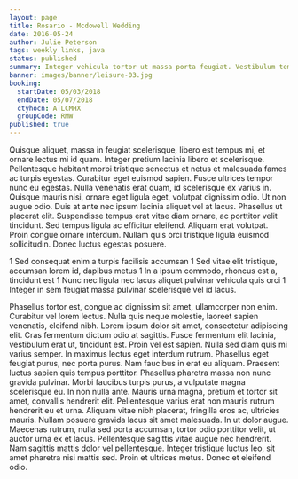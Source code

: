 ```yaml
---
layout: page
title: Rosario - Mcdowell Wedding
date: 2016-05-24
author: Julie Peterson
tags: weekly links, java
status: published
summary: Integer vehicula tortor ut massa porta feugiat. Vestibulum tempor lectus.
banner: images/banner/leisure-03.jpg
booking:
  startDate: 05/03/2018
  endDate: 05/07/2018
  ctyhocn: ATLCMHX
  groupCode: RMW
published: true
---
```

Quisque aliquet, massa in feugiat scelerisque, libero est tempus mi, et ornare lectus mi id quam. Integer pretium lacinia libero et scelerisque. Pellentesque habitant morbi tristique senectus et netus et malesuada fames ac turpis egestas. Curabitur eget euismod sapien. Fusce ultrices tempor nunc eu egestas. Nulla venenatis erat quam, id scelerisque ex varius in. Quisque mauris nisi, ornare eget ligula eget, volutpat dignissim odio.
Ut non augue odio. Duis at ante nec ipsum lacinia aliquet vel at lacus. Phasellus ut placerat elit. Suspendisse tempus erat vitae diam ornare, ac porttitor velit tincidunt. Sed tempus ligula ac efficitur eleifend. Aliquam erat volutpat. Proin congue ornare interdum. Nullam quis orci tristique ligula euismod sollicitudin. Donec luctus egestas posuere.

1 Sed consequat enim a turpis facilisis accumsan
1 Sed vitae elit tristique, accumsan lorem id, dapibus metus
1 In a ipsum commodo, rhoncus est a, tincidunt est
1 Nunc nec ligula nec lacus aliquet pulvinar vehicula quis orci
1 Integer in sem feugiat massa pulvinar scelerisque vel id lacus.

Phasellus tortor est, congue ac dignissim sit amet, ullamcorper non enim. Curabitur vel lorem lectus. Nulla quis neque molestie, laoreet sapien venenatis, eleifend nibh. Lorem ipsum dolor sit amet, consectetur adipiscing elit. Cras fermentum dictum odio at sagittis. Fusce fermentum elit lacinia, vestibulum erat ut, tincidunt est. Proin vel est sapien. Nulla sed diam quis mi varius semper. In maximus lectus eget interdum rutrum. Phasellus eget feugiat purus, nec porta purus. Nam faucibus in erat eu aliquam.
Praesent luctus sapien quis tempus porttitor. Phasellus pharetra massa non nunc gravida pulvinar. Morbi faucibus turpis purus, a vulputate magna scelerisque eu. In non nulla ante. Mauris urna magna, pretium et tortor sit amet, convallis hendrerit elit. Pellentesque varius erat non mauris rutrum hendrerit eu et urna. Aliquam vitae nibh placerat, fringilla eros ac, ultricies mauris. Nullam posuere gravida lacus sit amet malesuada. In ut dolor augue. Maecenas rutrum, nulla sed porta accumsan, tortor odio porttitor velit, ut auctor urna ex et lacus. Pellentesque sagittis vitae augue nec hendrerit. Nam sagittis mattis dolor vel pellentesque. Integer tristique luctus leo, sit amet pharetra nisi mattis sed. Proin et ultrices metus. Donec et eleifend odio.
